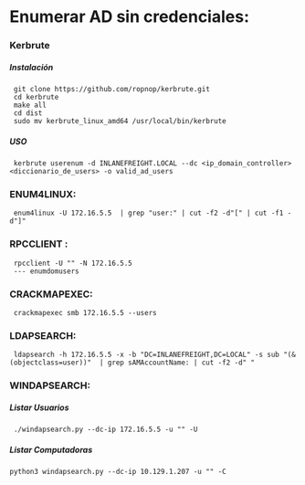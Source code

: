# Enumerar AD sin credenciales:

### Kerbrute
##### Instalación
     git clone https://github.com/ropnop/kerbrute.git
     cd kerbrute
     make all
     cd dist
     sudo mv kerbrute_linux_amd64 /usr/local/bin/kerbrute 

##### USO
     kerbrute userenum -d INLANEFREIGHT.LOCAL --dc <ip_domain_controller> <diccionario_de_users> -o valid_ad_users


### ENUM4LINUX:
     enum4linux -U 172.16.5.5  | grep "user:" | cut -f2 -d"[" | cut -f1 -d"]"

### RPCCLIENT :
     rpcclient -U "" -N 172.16.5.5
     --- enumdomusers

### CRACKMAPEXEC:
     crackmapexec smb 172.16.5.5 --users

### LDAPSEARCH:
     ldapsearch -h 172.16.5.5 -x -b "DC=INLANEFREIGHT,DC=LOCAL" -s sub "(&(objectclass=user))"  | grep sAMAccountName: | cut -f2 -d" "

### WINDAPSEARCH:

##### Listar Usuarios
     ./windapsearch.py --dc-ip 172.16.5.5 -u "" -U
##### Listar Computadoras

    python3 windapsearch.py --dc-ip 10.129.1.207 -u "" -C
